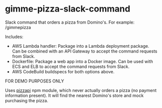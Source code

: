 # gimme-pizza-slack-command
Slack command that orders a pizza from Domino's. For example: /gimmepizza

Includes:
- AWS Lambda handler: Package into a Lambda deployment package. Can be combined with an API Gateway to accept the command requests from Slack.
- Dockerfile: Package a web app into a Docker image. Can be used with ECS and ELB to accept the command requests from Slack.
- AWS CodeBuild buildspecs for both options above.

FOR DEMO PURPOSES ONLY

Uses [pizzapi](https://github.com/RIAEvangelist/node-dominos-pizza-api) npm module, which never actually orders a pizza (no payment information present).  It will find the nearest Domino's store and mock purchasing the pizza.